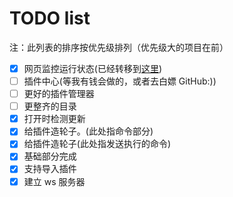 # TODO list

注：此列表的排序按优先级排列（优先级大的项目在前）

- [x] 网页监控运行状态(已经转移到[这里](https://github.com/someone120/quarkmc_controller))
- [ ] 插件中心(等我有钱会做的，或者去白嫖 GitHub:))
- [ ] 更好的插件管理器
- [ ] 更整齐的目录
- [x] 打开时检测更新
- [x] 给插件造轮子。(此处指命令部分)
- [x] 给插件造轮子(此处指发送执行的命令)
- [x] 基础部分完成
- [x] 支持导入插件
- [x] 建立 ws 服务器
